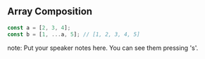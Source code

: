 ##  Array Composition

```javascript
const a = [2, 3, 4];
const b = [1, ...a, 5]; // [1, 2, 3, 4, 5]
```

note:
    Put your speaker notes here.
    You can see them pressing 's'.
